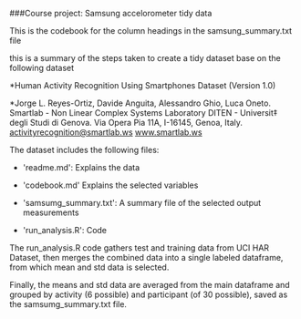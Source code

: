 ###Course project: Samsung accelorometer tidy data

This is the codebook for the column headings in the samsung_summary.txt file

this is a summary of the steps taken to create a tidy dataset base on the following dataset 

*Human Activity Recognition Using Smartphones Dataset (Version 1.0)

*Jorge L. Reyes-Ortiz, Davide Anguita, Alessandro Ghio, Luca Oneto.
Smartlab - Non Linear Complex Systems Laboratory
DITEN - Universit‡ degli Studi di Genova.
Via Opera Pia 11A, I-16145, Genoa, Italy.
activityrecognition@smartlab.ws
www.smartlab.ws


The dataset includes the following files:

* 'readme.md': Explains the data

* 'codebook.md' Explains the selected variables

* 'samsumg_summary.txt': A summary file of the selected output measurements

* 'run_analysis.R': Code

The run_analysis.R code gathers test and training data from UCI HAR Dataset, then merges the combined 
data into a single labeled dataframe, from which mean and std data is selected.

Finally, the means and std data are averaged from the main dataframe and grouped by activity 
(6 possible) and participant (of 30 possible), saved as the samsumg_summary.txt file.
